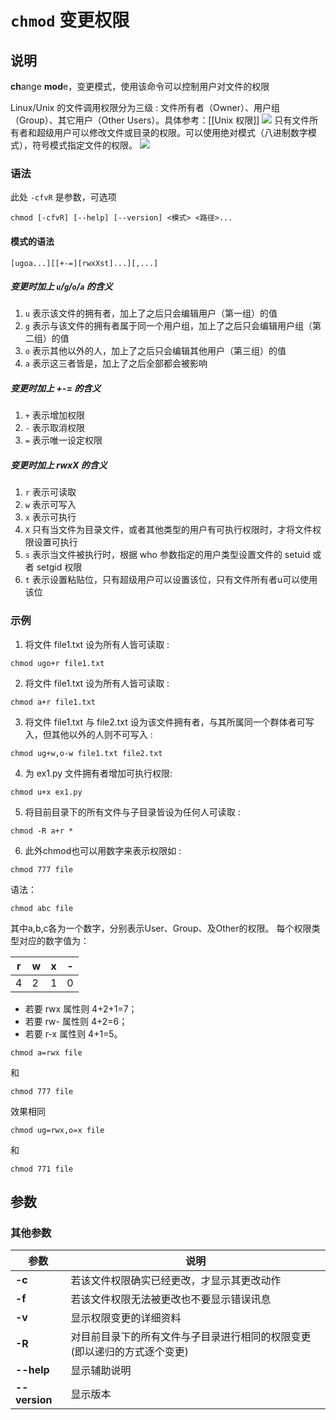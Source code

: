 # `chmod` 变更权限

## 说明

**ch**ange **mod**e，变更模式，使用该命令可以控制用户对文件的权限

Linux/Unix 的文件调用权限分为三级 : 文件所有者（Owner）、用户组（Group）、其它用户（Other Users）。具体参考：[[Unix 权限]]
![](image_20211012135645.png)
只有文件所有者和超级用户可以修改文件或目录的权限。可以使用绝对模式（八进制数字模式），符号模式指定文件的权限。
![](image_20211012140400.png)

### 语法

此处 `-cfvR` 是参数，可选项

```shell
chmod [-cfvR] [--help] [--version] <模式> <路径>...
```

#### 模式的语法

```shell
[ugoa...][[+-=][rwxXst]...][,...]
```

##### 变更时加上 `u`/`g`/`o`/`a` 的含义
1. `u` 表示该文件的拥有者，加上了之后只会编辑用户（第一组）的值
2. `g` 表示与该文件的拥有者属于同一个用户组，加上了之后只会编辑用户组（第二组）的值
3. `o` 表示其他以外的人，加上了之后只会编辑其他用户（第三组）的值
4. `a` 表示这三者皆是，加上了之后全部都会被影响

##### 变更时加上 +-= 的含义
1. `+` 表示增加权限
2. `-` 表示取消权限
3. `=` 表示唯一设定权限

##### 变更时加上 rwxX 的含义
1. `r` 表示可读取
2. `w` 表示可写入
3. `x` 表示可执行
4. `X` 只有当文件为目录文件，或者其他类型的用户有可执行权限时，才将文件权限设置可执行
5. `s` 表示当文件被执行时，根据 who 参数指定的用户类型设置文件的 setuid 或者 setgid 权限
6. `t` 表示设置粘贴位，只有超级用户可以设置该位，只有文件所有者u可以使用该位

### 示例

1. 将文件 file1.txt 设为所有人皆可读取 :

```shell
chmod ugo+r file1.txt
```

2. 将文件 file1.txt 设为所有人皆可读取 :

```shell
chmod a+r file1.txt
```

3. 将文件 file1.txt 与 file2.txt 设为该文件拥有者，与其所属同一个群体者可写入，但其他以外的人则不可写入 :

```shell
chmod ug+w,o-w file1.txt file2.txt
```

4. 为 ex1.py 文件拥有者增加可执行权限:

```shell
chmod u+x ex1.py
```

5. 将目前目录下的所有文件与子目录皆设为任何人可读取 :

```shell
chmod -R a+r *
```

6. 此外chmod也可以用数字来表示权限如 :

```shell
chmod 777 file
```

语法：

```shell
chmod abc file
```

其中a,b,c各为一个数字，分别表示User、Group、及Other的权限。
每个权限类型对应的数字值为：

| r    | w    | x    | -    |
| ---- | ---- | ---- | ---- |
| 4    | 2    | 1    | 0    |

-   若要 rwx 属性则 4+2+1=7；
-   若要 rw- 属性则 4+2=6；
-   若要 r-x 属性则 4+1=5。

```shell
chmod a=rwx file
```

和

```shell
chmod 777 file
```

效果相同

```shell
chmod ug=rwx,o=x file
```

和

```shell
chmod 771 file
```

## 参数

### 其他参数

| 参数 | 说明 | 
| -----| -----|
| **-c** | 若该文件权限确实已经更改，才显示其更改动作 |
| **-f** | 若该文件权限无法被更改也不要显示错误讯息 |
| **-v** | 显示权限变更的详细资料 |
| **-R** | 对目前目录下的所有文件与子目录进行相同的权限变更(即以递归的方式逐个变更) |
| **--help** | 显示辅助说明 |
| **--version** | 显示版本 |